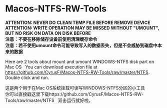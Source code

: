 # Macos-NTFS-RW-Tools
 
**ATTENTION: NEVER DO CLEAN TEMP FILE BEFORE REMOVE DEVICE**  
**ATTENTION: WRITE OPERATION MAY BE MISSED WITHOUT "UMOUNT", BUT NO RISK ON DATA ON DISK BEFORE**  
**注意：不要在移除储存设备前使用清理缓存命令**  
**注意：若不使用umount命令可能导致写入的数据丢失，但是不会威胁到磁盘中本来的数据**  
 
Here are 2 tools about mount and umount WINDOWS-NTFS disk part on Mac OS   
You can download execution file at https://github.com/CyrusF/Macos-NTFS-RW-Tools/raw/master/NTFS.  
Double click and run.  
 
这是两个用于在Mac OS系统挂载可读写WINDOWS-NTFS分区的小工具  
你可以直接戳这里下载https://github.com/CyrusF/Macos-NTFS-RW-Tools/raw/master/NTFS  
双击运行就好啦。
